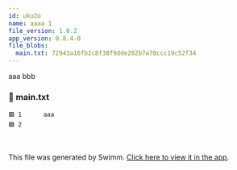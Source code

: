 ```yaml
---
id: uku2o
name: aaaa 1
file_version: 1.0.2
app_version: 0.8.4-0
file_blobs:
  main.txt: 72943a16fb2c8f38f9dde202b7a70ccc19c52f34
---
```


aaa bbb
<!-- NOTE-swimm-snippet: the lines below link your snippet to Swimm -->
### 📄 main.txt
```text
🟩 1      aaa
🟩 2      
```

<br/>

This file was generated by Swimm. [Click here to view it in the app](http://localhost:5000/repos/Z2l0aHViJTNBJTNBdDElM0ElM0FlcmFuLXN3aW1t/docs/uku2o).